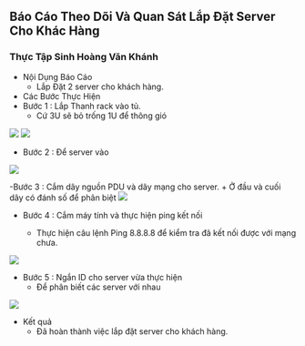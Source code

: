 ## Báo Cáo Theo Dõi Và Quan Sát Lắp Đặt Server Cho Khác Hàng
### Thực Tập Sinh Hoàng Văn Khánh
- Nội Dụng Báo Cáo
    + Lắp Đặt 2 server cho khách hàng.
- Các Bước Thực Hiện
- Bước 1 : Lắp Thanh rack vào tủ.
    + Cứ 3U sẽ bỏ trống 1U để thông gió
<img src = "../../jmg/t.PNG">
 <img src ="../../jmg/t.PNG" >
  
- Bước 2 : Để server vào 
 <img src = "../../jmg/server.PNG">

-Bước 3 : Cắm dây nguồn PDU và dây mạng cho server.
    + Ở đầu và cuối dây có đánh số để phân biệt
<img src = "../../jmg/PUD.PNG">

- Bước 4 : Cắm máy tính và thực hiện ping kết nối
 
    + Thực hiện câu lệnh Ping 8.8.8.8 để kiểm tra đã kết nối được với mạng chưa.
 <img src = "../../jmg/maytinh.PNG">

- Bước 5 : Ngắn ID cho server vừa thực hiện  
    + Để phân biết các server với nhau
 <img src = "../../jmg/id.PNG">

- Kết quả
    + Đã hoàn thành việc lắp đặt server cho khách hàng.
